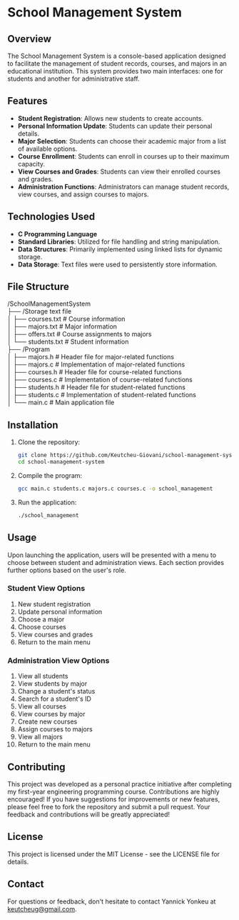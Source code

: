 # School Management System

## Overview

The School Management System is a console-based application designed to facilitate the management of student records, courses, and majors in an educational institution. This system provides two main interfaces: one for students and another for administrative staff.

## Features

- **Student Registration**: Allows new students to create accounts.
- **Personal Information Update**: Students can update their personal details.
- **Major Selection**: Students can choose their academic major from a list of available options.
- **Course Enrollment**: Students can enroll in courses up to their maximum capacity.
- **View Courses and Grades**: Students can view their enrolled courses and grades.
- **Administration Functions**: Administrators can manage student records, view courses, and assign courses to majors.

## Technologies Used

- **C Programming Language**
- **Standard Libraries**: Utilized for file handling and string manipulation.
- **Data Structures**: Primarily implemented using linked lists for dynamic storage.
- **Data Storage**: Text files were used to persistently store information.

## File Structure
/SchoolManagementSystem  
├── /Storage text file  
│ ├── courses.txt # Course information  
│ ├── majors.txt # Major information  
│ ├── offers.txt # Course assignments to majors  
│ └── students.txt # Student information  
├── /Program  
│ ├── majors.h # Header file for major-related functions  
│ ├── majors.c # Implementation of major-related functions  
│ ├── courses.h # Header file for course-related functions  
│ ├── courses.c # Implementation of course-related functions  
│ ├── students.h # Header file for student-related functions  
│ ├── students.c # Implementation of student-related functions  
│ └── main.c # Main application file  

## Installation

1. Clone the repository:
   ```bash
   git clone https://github.com/Keutcheu-Giovani/school-management-system.git
   cd school-management-system

2. Compile the program:
   ```bash
   gcc main.c students.c majors.c courses.c -o school_management

3. Run the application:
   ```bash
   ./school_management

## Usage
Upon launching the application, users will be presented with a menu to choose between student and administration views. Each section provides further options based on the user's role.

### Student View Options
1. New student registration
2. Update personal information
3. Choose a major
4. Choose courses
5. View courses and grades
6. Return to the main menu
   
### Administration View Options
1. View all students
2. View students by major
3. Change a student's status
4. Search for a student's ID
5. View all courses
6. View courses by major
7. Create new courses
8. Assign courses to majors
9. View all majors
10. Return to the main menu

## Contributing
This project was developed as a personal practice initiative after completing my first-year engineering programming course. Contributions are highly encouraged! If you have suggestions for improvements or new features, please feel free to fork the repository and submit a pull request. Your feedback and contributions will be greatly appreciated!

## License
This project is licensed under the MIT License - see the LICENSE file for details.

## Contact
For questions or feedback, don't hesitate to contact Yannick Yonkeu at keutcheug@gmail.com.
